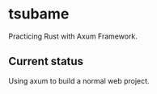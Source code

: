 # tsubame

Practicing Rust with Axum Framework.

## Current status

Using axum to build a normal web project.
